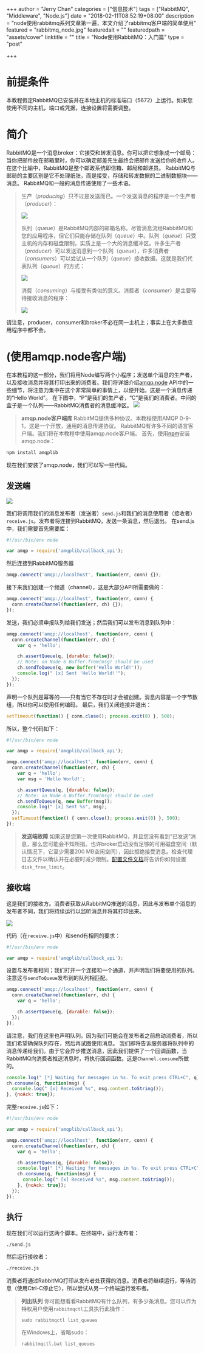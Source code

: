 +++
author = "Jerry Chan"
categories = ["信息技术"]
tags = ["RabbitMQ", "Middleware", "Node.js"]
date = "2018-02-11T08:52:19+08:00"
description = "node使用rabbitmq系列文章第一遍，本文介绍了rabbitmq客户端的简单使用"
featured = "rabbitmq_node.jpg"
featuredalt = ""
featuredpath = "assets/cover"
linktitle = ""
title = "Node使用RabbitMQ：入门篇"
type = "post"

+++

# 前提条件

本教程假定RabbitMQ已安装并在本地主机的标准端口（5672）上运行。如果您使用不同的主机，端口或凭据，连接设置将需要调整。

# 简介

RabbitMQ是一个消息broker：它接受和转发消息。你可以把它想象成一个邮局：当你把邮件放在邮箱里时，你可以确定邮差先生最终会把邮件发送给你的收件人。在这个比喻中，RabbitMQ是整个邮政系统即信箱、邮局和邮递员。 RabbitMQ与邮局的主要区别是它不处理纸张，而是接受，存储和转发数据的二进制数据块——消息。 RabbitMQ和一般的消息传递使用了一些术语。

> 生产（_producing_）只不过是发送而已。一个发送消息的程序是一个生产者（_producer_）：  
> 
> ![](/assets/blog/2018-02/producer.png) 
> 
> 队列（_queue_）是RabbitMQ内部的邮箱名称。尽管消息流经RabbitMQ和您的应用程序，但它们只能存储在队列（_queue_）中。队列（_queue_）只受主机的内存和磁盘限制，实质上是一个大的消息缓冲区。许多生产者（_producer_）可以发送消息到一个队列（_queue_），许多消费者（_consumers_）可以尝试从一个队列（_queue_）接收数据。这就是我们代表队列（_queue_）的方式：  
> 
> ![](/assets/blog/2018-02/queue.png) 
> 
> 消费（_consuming_）与接受有类似的意义。消费者（_consumer_）是主要等待接收消息的程序：  
> 
> ![](/assets/blog/2018-02/consumer.png)

请注意，producer，consumer和broker不必在同一主机上；事实上在大多数应用程序中都不会。

# (使用amqp.node客户端)

在本教程的这一部分，我们将用Node编写两个小程序；发送单个消息的生产者，以及接收消息并将其打印出来的消费者。我们将详细介绍[amqp.node](https://www.squaremobius.net/amqp.node/) API中的一些细节，将注意力集中在这个非常简单的事情上，以便开始。这是一个消息传递的“Hello World”。 在下图中，“P”是我们的生产者，“C”是我们的消费者。中间的盒子是一个队列——RabbitMQ消费者的消息缓冲区。 ![](/assets/blog/2018-02/python-one.png)

> **amqp.node客户端库** RabbitMQ提供多种协议。本教程使用AMQP 0-9-1，这是一个开放，通用的消息传递协议。 RabbitMQ有许多不同的语言客户端。我们将在本教程中使用amqp.node客户端。 首先，使用[npm](https://www.npmjs.com/)安装amqp.node：

```bash
npm install amqplib
```

现在我们安装了amqp.node，我们可以写一些代码。

## 发送端

![](/assets/blog/2018-02/sending.png) 

我们将调用我们的消息发布者（发送者）`send.js`和我们的消息使用者（接收者）`receive.js`。发布者将连接到RabbitMQ，发送一条消息，然后退出。 在send.js中，我们需要首先需要库：

```js
#!/usr/bin/env node

var amqp = require('amqplib/callback_api');
```


然后连接到RabbitMQ服务器

```js
amqp.connect('amqp://localhost', function(err, conn) {});
```

接下来我们创建一个频道（channel），这是大部分API所需要做的：

```js
amqp.connect('amqp://localhost', function(err, conn) {
  conn.createChannel(function(err, ch) {});
});
```


发送，我们必须申报队列给我们发送；然后我们可以发布消息到队列中：

```js
amqp.connect('amqp://localhost', function(err, conn) {
  conn.createChannel(function(err, ch) {
    var q = 'hello';

    ch.assertQueue(q, {durable: false});
    // Note: on Node 6 Buffer.from(msg) should be used
    ch.sendToQueue(q, new Buffer('Hello World!'));
    console.log(" [x] Sent 'Hello World!'");
  });
});
```


声明一个队列是幂等的——只有当它不存在时才会被创建。消息内容是一个字节数组，所以你可以使用任何编码。 最后，我们关闭连接并退出：

```js
setTimeout(function() { conn.close(); process.exit(0) }, 500);
```

所以，整个代码如下：

```js
#!/usr/bin/env node

var amqp = require('amqplib/callback_api');

amqp.connect('amqp://localhost', function(err, conn) {
  conn.createChannel(function(err, ch) {
    var q = 'hello';
    var msg = 'Hello World!';

    ch.assertQueue(q, {durable: false});
    // Note: on Node 6 Buffer.from(msg) should be used
    ch.sendToQueue(q, new Buffer(msg));
    console.log(" [x] Sent %s", msg);
  });
  setTimeout(function() { conn.close(); process.exit(0) }, 500);
});
```

> **发送端故障** 如果这是您第一次使用RabbitMQ，并且您没有看到“已发送”消息，那么您可能会不知所措。也许broker启动没有足够的可用磁盘空间（默认情况下，它至少需要200 MB空闲空间），因此拒绝接受消息。检查代理日志文件以确认并在必要时减少限制。[配置文件文档](https://www.rabbitmq.com/configure.html#config-items)将告诉你如何设置`disk_free_limit`。

## 接收端

这是我们的接收方。消费者获取从RabbitMQ推送的消息，因此与发布单个消息的发布者不同，我们将持续运行以监听消息并将其打印出来。 

![](/assets/blog/2018-02/receiving.webp) 

代码（在`receive.js`中）和send有相同的要求：

```js
#!/usr/bin/env node

var amqp = require('amqplib/callback_api');
```

设置与发布者相同；我们打开一个连接和一个通道，并声明我们将要使用的队列。注意这与`sendToQueue`发布到的队列相匹配。

```js
amqp.connect('amqp://localhost', function(err, conn) {
  conn.createChannel(function(err, ch) {
    var q = 'hello';

    ch.assertQueue(q, {durable: false});
  });
});
```

请注意，我们在这里也声明队列。因为我们可能会在发布者之前启动消费者，所以我们希望确保队列存在，然后再试图使用消息。 我们即将告诉服务器将队列中的消息传递给我们。由于它会异步推送消息，因此我们提供了一个回调函数，当RabbitMQ向消费者推送消息时，将执行回调函数。这是`Channel.consume`所做的。

```js
console.log(" [*] Waiting for messages in %s. To exit press CTRL+C", q);
ch.consume(q, function(msg) {
  console.log(" [x] Received %s", msg.content.toString());
}, {noAck: true});
```

完整`receive.js`如下：

```js
#!/usr/bin/env node

var amqp = require('amqplib/callback_api');

amqp.connect('amqp://localhost', function(err, conn) {
  conn.createChannel(function(err, ch) {
    var q = 'hello';

    ch.assertQueue(q, {durable: false});
    console.log(" [*] Waiting for messages in %s. To exit press CTRL+C", q);
    ch.consume(q, function(msg) {
      console.log(" [x] Received %s", msg.content.toString());
    }, {noAck: true});
  });
});
```

## 执行

现在我们可以运行这两个脚本。在终端中，运行发布者：

```bash
./send.js
```

然后运行接收者：

```bash
./receive.js
```

消费者将通过RabbitMQ打印从发布者处获得的消息。消费者将继续运行，等待消息（使用Ctrl-C停止它），所以尝试从另一个终端运行发布者。

> **列出队列** 你可能想看看RabbitMQ有什么队列，有多少条消息。您可以作为特权用户使用`rabbitmqctl`工具执行此操作：
>
>     sudo rabbitmqctl list_queues
>       
>
> 在Windows上，省略sudo：
>
>     rabbitmqctl.bat list_queues
>
